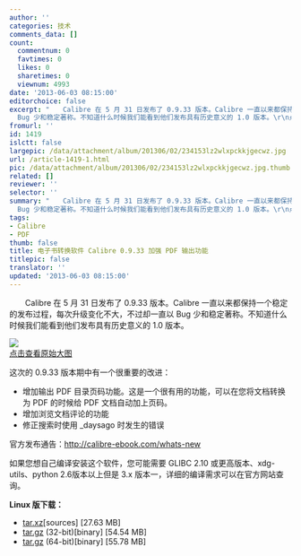```yaml
---
author: ''
categories: 技术
comments_data: []
count:
  commentnum: 0
  favtimes: 0
  likes: 0
  sharetimes: 0
  viewnum: 4993
date: '2013-06-03 08:15:00'
editorchoice: false
excerpt: "　　Calibre 在 5 月 31 日发布了 0.9.33 版本。Calibre 一直以来都保持一个稳定的发布过程，每次升级变化不大，不过却一直以
  Bug 少和稳定著称。不知道什么时候我们能看到他们发布具有历史意义的 1.0 版本。\r\n点击查 ..."
fromurl: ''
id: 1419
islctt: false
largepic: /data/attachment/album/201306/02/234153lz2wlxpckkjgecwz.jpg
url: /article-1419-1.html
pic: /data/attachment/album/201306/02/234153lz2wlxpckkjgecwz.jpg.thumb.jpg
related: []
reviewer: ''
selector: ''
summary: "　　Calibre 在 5 月 31 日发布了 0.9.33 版本。Calibre 一直以来都保持一个稳定的发布过程，每次升级变化不大，不过却一直以
  Bug 少和稳定著称。不知道什么时候我们能看到他们发布具有历史意义的 1.0 版本。\r\n点击查 ..."
tags:
- Calibre
- PDF
thumb: false
title: 电子书转换软件 Calibre 0.9.33 加强 PDF 输出功能
titlepic: false
translator: ''
updated: '2013-06-03 08:15:00'
---
```


　　Calibre 在 5 月 31 日发布了 0.9.33 版本。Calibre 一直以来都保持一个稳定的发布过程，每次升级变化不大，不过却一直以 Bug 少和稳定著称。不知道什么时候我们能看到他们发布具有历史意义的 1.0 版本。


[![](/data/attachment/album/201306/02/234153lz2wlxpckkjgecwz.jpg)  
点击查看原始大图](https://img.linux.net.cn/data/attachment/album/201306/02/234153lz2wlxpckkjgecwz.jpg)


这次的 0.9.33 版本期中有一个很重要的改进：


* 增加输出 PDF 目录页码功能。这是一个很有用的功能，可以在您将文档转换为 PDF 的时候给 PDF 文档自动加上页码。
* 增加浏览文档评论的功能
* 修正搜索时使用 \_daysago 时发生的错误


官方发布通告：<http://calibre-ebook.com/whats-new>


如果您想自己编译安装这个软件，您可能需要 GLIBC 2.10 或更高版本、xdg-utils、python 2.6版本以上但是 3.x 版本一，详细的编译需求可以在官方网站查询。


**Linux 版下载：**


* [tar.xz](http://sourceforge.net/projects/calibre/files/0.9.33/calibre-0.9.33.tar.xz/download)[sources] [27.63 MB]
* [tar.gz](http://sourceforge.net/projects/calibre/files/0.9.33/calibre-0.9.33-i686.tar.bz2/download) (32-bit)[binary] [54.54 MB]
* [tar.gz](http://sourceforge.net/projects/calibre/files/0.9.33/calibre-0.9.33-x86_64.tar.bz2/download) (64-bit)[binary] [55.78 MB]